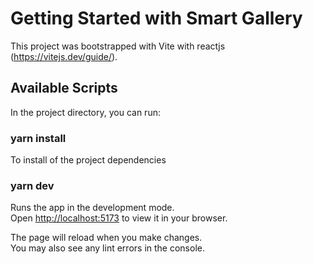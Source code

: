# Getting Started with Smart Gallery

This project was bootstrapped with Vite with reactjs (https://vitejs.dev/guide/).

## Available Scripts

In the project directory, you can run:

### yarn install
To install of the project dependencies

### yarn dev

Runs the app in the development mode.\
Open [http://localhost:5173](http://localhost:5173) to view it in your browser.

The page will reload when you make changes.\
You may also see any lint errors in the console.